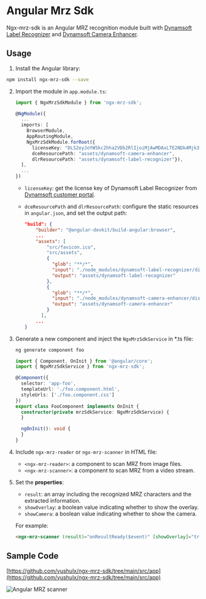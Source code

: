 # Angular Mrz Sdk

Ngx-mrz-sdk is an Angular MRZ recognition module built with [Dynamsoft Label Recognizer](https://www.npmjs.com/package/dynamsoft-label-recognizer) and [Dynamsoft Camera Enhancer](https://www.npmjs.com/package/dynamsoft-camera-enhancer).


## Usage
1. Install the Angular library:

  ```bash
  npm install ngx-mrz-sdk --save
  ``` 

2. Import the module in `app.module.ts`:

    ```typescript
    import { NgxMrzSdkModule } from 'ngx-mrz-sdk';

    @NgModule({
      ...
      imports: [
        BrowserModule,
        AppRoutingModule,
        NgxMrzSdkModule.forRoot({ 
          licenseKey: "DLS2eyJoYW5kc2hha2VDb2RlIjoiMjAwMDAxLTE2NDk4Mjk3OTI2MzUiLCJvcmdhbml6YXRpb25JRCI6IjIwMDAwMSIsInNlc3Npb25QYXNzd29yZCI6IndTcGR6Vm05WDJrcEQ5YUoifQ==", 
          dceResourcePath: "assets/dynamsoft-camera-enhancer", 
          dlrResourcePath: "assets/dynamsoft-label-recognizer"}),
      ],
      ...
    })
    ```

    - `licenseKey`: get the license key of Dynamsoft Label Recognizer from [Dynamsoft customer portal](https://www.dynamsoft.com/customer/license/trialLicense?product=dlr).
    - `dceResourcePath` and `dlrResourcePath`: configure the static resources in `angular.json`, and set the output path:

        ```json
        "build": {
            "builder": "@angular-devkit/build-angular:browser",
            ...
            "assets": [
                "src/favicon.ico",
                "src/assets",
                {
                  "glob": "**/*",
                  "input": "./node_modules/dynamsoft-label-recognizer/dist",
                  "output": "assets/dynamsoft-label-recognizer"
                },
                {
                  "glob": "**/*",
                  "input": "./node_modules/dynamsoft-camera-enhancer/dist",
                  "output": "assets/dynamsoft-camera-enhancer"
                }
              ],
            ...
        }
        ```

3. Generate a new component and inject the `NgxMrzSdkService` in *.ts file:

    ```bash
    ng generate component foo
    ```

    ```typescript
    import { Component, OnInit } from '@angular/core';
    import { NgxMrzSdkService } from 'ngx-mrz-sdk';

    @Component({
      selector: 'app-foo',
      templateUrl: './foo.component.html',
      styleUrls: ['./foo.component.css']  
    })
    export class FooComponent implements OnInit {
      constructor(private mrzSdkService: NgxMrzSdkService) {
      }

      ngOnInit(): void {
      }
    }

    ```

4. Include `ngx-mrz-reader` or `ngx-mrz-scanner` in HTML file:
    - `<ngx-mrz-reader>`: a component to scan MRZ from image files.
    - `<ngx-mrz-scanner>`: a component to scan MRZ from a video stream.

5. Set the **properties**:
    - `result`: an array including the recognized MRZ characters and the extracted information.
    - `showOverlay`: a boolean value indicating whether to show the overlay.
    - `showCamera`: a boolean value indicating whether to show the camera.
    
    For example:

    ```html
    <ngx-mrz-scanner (result)="onResultReady($event)" [showOverlay]="true" [showCamera]="true"></ngx-mrz-scanner>
    ```
  

    

## Sample Code
[https://github.com/yushulx/ngx-mrz-sdk/tree/main/src/app](https://github.com/yushulx/ngx-mrz-sdk/tree/main/src/app)        

![Angular MRZ scanner](https://camo.githubusercontent.com/1a3c8b09077184eb67d8b0c2ae60ece67976e55f711fb76307249ddf899adc02/68747470733a2f2f7777772e64796e616d736f66742e636f6d2f636f6465706f6f6c2f696d672f323032322f30382f616e67756c61722d6d727a2d7363616e6e65722e706e67)